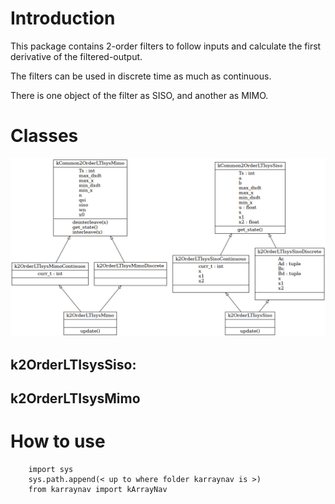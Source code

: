 # Introduction

This package contains 2-order filters to follow inputs and calculate the
first derivative of the filtered-output.

The filters can be used in discrete time as much as continuous.

There is one object of the filter as SISO, and another as MIMO.

# Classes
![classes.png](classes.png?raw=true "UML generated by pyreverse")

## k2OrderLTIsysSiso:


## k2OrderLTIsysMimo

# How to use
```
    import sys
    sys.path.append(< up to where folder karraynav is >)
    from karraynav import kArrayNav
```
